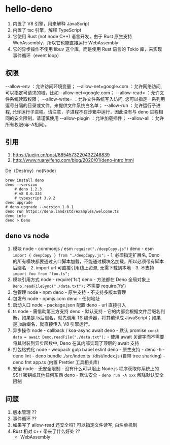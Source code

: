 # hello-deno

1. 内置了 V8 引擎，用来解释 JavaScript
2. 内置了 tsc 引擎，解释 TypeScript
3. 它使用 Rust (not node C++) 语言开发，由于 Rust 原生支持 WebAssembly，所以它也能直接运行 WebAssembly
4. 它的异步操作不使用 libuv 这个库，而是使用 Rust 语言的 Tokio 库，来实现事件循环（event loop）

## 权限
--allow-env ：允许访问环境变量；
--allow-net=google.com ：允许网络访问, 可以指定可请求的域，比如--allow-net=google.com；
--allow-read=<allow-read> ：允许文件系统读取权限；
--allow-write=<allow-write> ：允许文件系统写入访问, 您可以指定一系列用逗号分隔的目录或文件，来提供文件系统白名单；
--allow-run ：允许运行子进程, 允许运行子进程。请注意，子进程不在沙箱中运行，因此没有与 deno 进程相同的安全限制，请谨慎使用
--allow-plugin ：允许加载插件；
--allow-all ：允许所有权限(与-A相同)。

## 引用
1. https://juejin.cn/post/6854573220432248839
2. http://www.ruanyifeng.com/blog/2020/01/deno-intro.html

De（Destroy）no(Node)

```
brew install deno
deno --version
    # deno 1.2.3
    # v8 8.6.334
    # typescript 3.9.2
deno upgrade
# deno upgrade --version 1.0.1
deno run https://deno.land/std/examples/welcome.ts
deno info
deno > Deno
```

## deno vs node

1. 模块
    node - commonjs / esm `require("./deepCopy.js")`
    deno - esm `import { deepCopy } from "./deepCopy.js";`
         - 1. 必须指定扩展名, Deno 的所有模块都要通过入口脚本加载，不能通过模块名加载，所以必须带有脚本后缀名
         - 2. import url 可直接引用线上资源, 无需下载到本地
         - 3. 不支持 `import foo from "foo.ts";`
2. 模块引用方式
    node - require('fs')
    deno - 方法都在 Deno 全局对象上 `Deno.readFileSync("./data.txt");` 不需要 require('fs')
3. 包管理
    node - npm
    deno - 原生支持
         - 不支持多版本管理
4. 包发布
    node - npmjs.com
    deno - 任何地址
5. 启动入口
    node - package.json 配置
    deno - url 直接引入
6. ts
    node - 需借助第三方支持
    deno - 默认支持
         - 它的内部会根据文件后缀名判断，如果是.ts后缀名，就先调用 TS 编译器，将其编译成 JavaScript；如果是.js后缀名，就直接传入 V8 引擎运行。
7. 异步操作
    node - callback / koa-async await
    deno - 默认 promise `const data = await Deno.readFile("./data.txt");`
         - 使用 await 关键字而不需要将其封装到异步函数中, Deno 在其内部实现了顶层的 await 支持
8. 打包格式化
    node - webpack gulp babel eslint
    deno - 原生支持
         - deno -h
         - deno lint
         - deno bundle ./src/index.ts ./dist/index.js (自带 tree sharking)
         - deno fmt app.ts (内置 Prettier 工具相关库)
9. 安全
    node - 无安全限制
         - 没有什么可以阻止 Node.js 程序获取你系统上的 SSH 密钥或其他任何东西
    deno - 默认安全
         - `deno run -A xxx` 解除默认安全限制


## 问题
1. 版本管理 ??
2. 事件循环 ??
3. 如果写了 allow-read 还安全吗? 
    可以指定文件读写, 白名单机制
4. Rust 相对 c++ 带来了什么好处 ??
    - WebAssembly